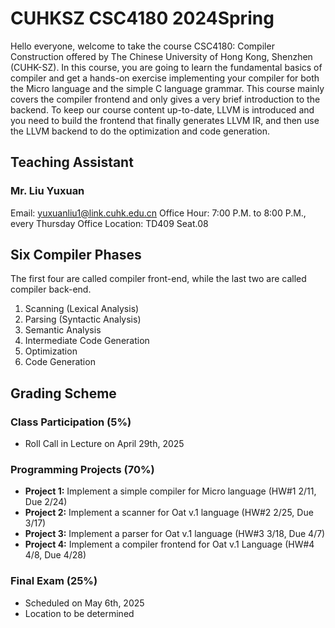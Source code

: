 # CUHKSZ CSC4180 2024Spring

Hello everyone, welcome to take the course CSC4180: Compiler Construction offered by The Chinese University of Hong Kong, Shenzhen (CUHK-SZ). In this course, you are going to learn the fundamental basics of compiler and get a hands-on exercise implementing your compiler for both the Micro language and the simple C language grammar. This course mainly covers the compiler frontend and only gives a very brief introduction to the backend. To keep our course content up-to-date, LLVM is introduced and you need to build the frontend that finally generates LLVM IR, and then use the LLVM backend to do the optimization and code generation.

## Teaching Assistant

### Mr. Liu Yuxuan
Email: yuxuanliu1@link.cuhk.edu.cn
Office Hour: 7:00 P.M. to 8:00 P.M., every Thursday
Office Location: TD409 Seat.08

## Six Compiler Phases

The first four are called compiler front-end, while the last two are called compiler back-end.

1. Scanning (Lexical Analysis)
2. Parsing (Syntactic Analysis)
3. Semantic Analysis
4. Intermediate Code Generation
5. Optimization
6. Code Generation

## Grading Scheme

### Class Participation (5%)

- Roll Call in Lecture on April 29th, 2025

### Programming Projects (70%)

- **Project 1:** Implement a simple compiler for Micro language (HW#1 2/11, Due 2/24)
- **Project 2:** Implement a scanner for Oat v.1 language (HW#2 2/25, Due 3/17)
- **Project 3:** Implement a parser for Oat v.1 language (HW#3 3/18, Due 4/7)
- **Project 4:** Implement a compiler frontend for Oat v.1 Language (HW#4 4/8, Due 4/28)

### Final Exam (25%)

- Scheduled on May 6th, 2025
- Location to be determined
